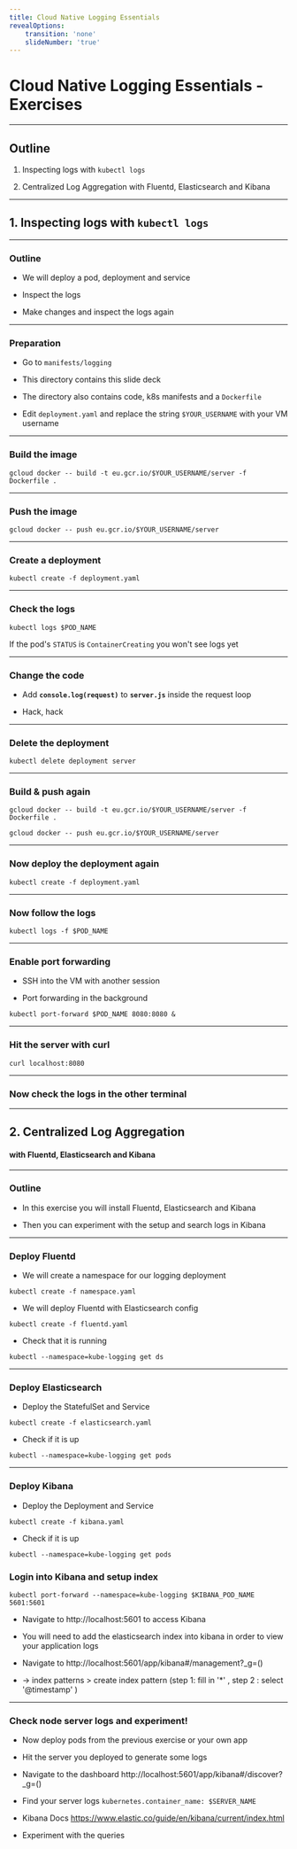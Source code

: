 ```yaml
---
title: Cloud Native Logging Essentials
revealOptions:
    transition: 'none'
    slideNumber: 'true'
---
```


# Cloud Native Logging Essentials - Exercises

---

## Outline

1. Inspecting logs with `kubectl logs`

2. Centralized Log Aggregation with Fluentd, Elasticsearch and Kibana


---


## 1. Inspecting logs with `kubectl logs`


---


### Outline


* We will deploy a pod, deployment and service

* Inspect the logs

* Make changes and inspect the logs again


---


### Preparation

* Go to `manifests/logging`

* This directory contains this slide deck

* The directory also contains code, k8s manifests and a `Dockerfile`

* Edit `deployment.yaml` and replace the string `$YOUR_USERNAME` with your VM username

---


### Build the image


```
gcloud docker -- build -t eu.gcr.io/$YOUR_USERNAME/server -f Dockerfile .
```


---


### Push the image

```
gcloud docker -- push eu.gcr.io/$YOUR_USERNAME/server
```


---


###  Create a deployment


```
kubectl create -f deployment.yaml
```


---


### Check the logs

```
kubectl logs $POD_NAME
```

If the pod's `STATUS` is `ContainerCreating` you won't see logs yet

---


### Change the code

* Add **`console.log(request)`** to **`server.js`** inside the request loop

* Hack, hack


---


### Delete the deployment


```
kubectl delete deployment server
```


---


### Build & push again

```
gcloud docker -- build -t eu.gcr.io/$YOUR_USERNAME/server -f Dockerfile .
```

```
gcloud docker -- push eu.gcr.io/$YOUR_USERNAME/server
```

---


### Now deploy the deployment again


```
kubectl create -f deployment.yaml
```


---


### Now follow the logs


```
kubectl logs -f $POD_NAME
```


---

### Enable port forwarding

* SSH into the VM with another session

* Port forwarding in the background

```
kubectl port-forward $POD_NAME 8080:8080 &
```


---


### Hit the server with curl

```
curl localhost:8080
```

---


### Now check the logs in the other terminal


---


## 2. Centralized Log Aggregation 

#### with **Fluentd**, **Elasticsearch** and **Kibana**


---


### Outline


* In this exercise you will install Fluentd, Elasticsearch and Kibana

* Then you can experiment with the setup and search logs in Kibana


---

### Deploy Fluentd

* We will create a namespace for our logging deployment

```
kubectl create -f namespace.yaml
``` 
 
* We will deploy Fluentd with Elasticsearch config

```
kubectl create -f fluentd.yaml
```

* Check that it is running

```
kubectl --namespace=kube-logging get ds
```


---


### Deploy Elasticsearch

* Deploy the StatefulSet and Service

```
kubectl create -f elasticsearch.yaml
```

* Check if it is up
  
```
kubectl --namespace=kube-logging get pods
```  

---

### Deploy Kibana

* Deploy the Deployment and Service

```
kubectl create -f kibana.yaml
```

* Check if it is up
  
```
kubectl --namespace=kube-logging get pods
```  


### Login into Kibana and setup index

```
kubectl port-forward --namespace=kube-logging $KIBANA_POD_NAME 5601:5601
```
* Navigate to http://localhost:5601 to access Kibana

* You will need to add the elasticsearch index into kibana in order to view your application logs

* Navigate to http://localhost:5601/app/kibana#/management?_g=()
* ->  index patterns >  create index pattern (step 1: fill in  '*' , step 2 : select '@timestamp' )


---


### Check node server logs and experiment!

* Now deploy pods from the previous exercise or your own app

* Hit the server you deployed to generate some logs

* Navigate to the dashboard http://localhost:5601/app/kibana#/discover?_g=()

* Find your server logs
    ```kubernetes.container_name: $SERVER_NAME```

* Kibana Docs https://www.elastic.co/guide/en/kibana/current/index.html

* Experiment with the queries